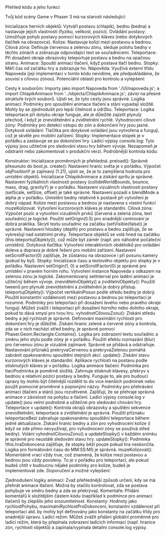 Přehled kódu a jeho funkcí:

Tvůj kód scény Game v Phaser 3 má na starosti následující:

Inicializace herních objektů: Vytváří postavu (chlapik), bednu (bedna) a nastavuje jejich vlastnosti (fyziku, velikost, pozici).
Ovládání postavy: Umožňuje pohyb postavy pomocí kurzorových kláves (nebo dotykových tlačítek na obrazovce).
Kolize: Nastavuje kolizi mezi postavou a bednou.
Cílová zóna: Definuje červenou a zelenou zónu, sleduje polohu bedny v těchto zónách a zobrazuje odpovídající text se souřadnicemi.
Teleportace: Při dosažení okraje obrazovky teleportuje postavu a bednu na opačnou stranu.
Animace: Spouští animaci tlačení, když postava tlačí bednu.
Stopky: Měří čas od začátku hry a zobrazuje ho.
Nápověda: Využívá externí třídu Napoveda (její implementaci v tomto kódu nevidíme, ale předpokládáme, že souvisí s cílovou zónou).
Potenciální oblasti pro kontrolu a vylepšení:

Cesty k souborům: Importy jako import Napoveda from './UI/napoveda.js'; a import ChlapikAnimace from '../objects/ChlapikAnimace.js'; závisí na přesné struktuře tvých souborů. Ujisti se, že tyto cesty jsou správné.
Logika animací: Podmínky pro spouštění animace tlačení a stání vypadají složitě. Mohly by se zjednodušit pro lepší čitelnost a údržbu.
Teleportace: Logika teleportace při dotyku okraje funguje, ale je důležité zajistit plynulý přechod, i když je zneviditelnění a zviditelnění rychlé.
Vyhodnocení cílové zóny: Podmínky pro detekci vstupu do zón a dokončení hry jsou jasné.
Dotykové ovládání: Tlačítka pro dotykové ovládání jsou vytvořena a fungují, což je skvělé pro mobilní zařízení.
Stopky: Implementace stopek je v pořádku a zastavuje se po dokončení hry.
Ladící výpisy console.log: Tyto výpisy jsou užitečné pro sledování stavu hry během vývoje. Nezapomeň je odstranit nebo zakomentovat v produkční verzi.
Podrobnější kontrola kódu:

Konstruktor: Inicializace proměnných je přehledná.
preload(): Správně přesunuto do boot.js.
create():
Nastavení hranic světa je v pořádku.
Výpočet objPositionY je zajímavý (1.21), ujisti se, že je to zamýšlená hodnota pro umístění objektů.
Inicializace ChlapikAnimace a získání spritu je správné.
Nastavení fyzikálních vlastností postavy (collideWorldBounds, bounce, mass, drag, gravityY) je v pořádku.
Nastavení vizuálních vlastností postavy (setScale, setSize, offset) je také správné.
Nastavení pozadí s blendMode a alpha je v pořádku.
Umístění bedny relativně k postavě při vytvoření je dobrý nápad.
Kolize mezi postavou a bednou je nastavena s vlastní funkcí muzeKolizovat.
Vytvoření kurzorových kláves je standardní.
Cílová zóna: Výpočet pozic a vytvoření vizuálních prvků (červená a zelená zóna, text souřadnic) je logické. Použití setOrigin(0.5) pro snadnější centrování je dobrá praktika. Skrytí textu souřadnic na začátku (setVisible(false)) je správné.
Nastavení hloubky (depth) pro postavu a bednu zajišťuje, že se vykreslují nad ostatními prvky.
Teleportace objektů se volá hned na začátku (this.teleportujObjekty()), což může být záměr (např. pro náhodné počáteční umístění).
Dotyková tlačítka: Vytvoření interaktivních obdélníků pro ovládání doleva a doprava je dobré řešení pro mobilní zařízení. Nastavení setScrollFactor(0) zajišťuje, že zůstanou na obrazovce i při posunu kamery (pokud by byl).
Stopky: Inicializace času a textového objektu pro stopky je v pořádku. Nastavení setOrigin(1, 0) a setScrollFactor(0) je správné pro umístění v pravém horním rohu.
Vytvoření instance Napoveda s odkazem na zelenou zónu je logické.
Zakomentovaný setInterval pro ladění animací je užitečný během vývoje.
zneviditelniObjekty() a zviditelniObjekty(): Použití tweenů pro plynulé zneviditelnění a zviditelnění je dobrý přístup.
teleportujObjekty():
Výpočet vertikalniPosun podle středu bedny je dobrý.
Použití konstantní vzdálenosti mezi postavou a bednou po teleportaci je rozumné.
Podmínky pro teleportaci při dosažení levého nebo pravého okraje fungují. Můžeš zvážit i teleportaci při dosažení horního nebo dolního okraje, pokud to dává smysl pro tvou hru.
vyhodnotCilovouZonu():
Získání středu bedny a její rychlosti je správné.
Definování maximální rychlosti pro dokončení hry je důležité.
Získání hranic zelené a červené zóny a kontrola, zda se v nich nachází střed bedny, je správné pomocí Phaser.Geom.Rectangle.Contains().
Logika pro zobrazení textu souřadnic a změnu jeho stylu podle zóny je v pořádku.
Použití efektu rozmazání (blur) pro červenou zónu je vizuálně zajímavé. Správně se přidává a odstraňuje.
Nastavování příznaků prekryvaCervenou a prekryvaZelenou pomáhá zabránit opakovanému spouštění stejných akcí.
update():
Získání stavu kurzorových kláves je standardní.
Aplikace rychlosti na postavu podle stisknutých kláves je v pořádku.
Logika animace tlačení: Podmínka pro tlaciPodminka je poměrně složitá. Zahrnuje stisknutí klávesy, překryv s bednou a relativní pozici postavy a bedny. Funguje to, ale pro budoucí úpravy by mohlo být čitelnější rozdělit to do více menších podmínek nebo použít pomocné proměnné s popisnými názvy.
Podmínky pro přehrávání animací (tlačení a stání) jsou rozvětvené. Zajišťují, že se přehraje správná animace v závislosti na pohybu a tlačení.
Ladící výpisy console.log v update() jsou velmi podrobné a užitečné pro sledování chování hry.
Teleportace v update(): Kontrola okrajů obrazovky a spuštění sekvence zneviditelnění, teleportace a zviditelnění je správná. Použití příznaku teleportaceBezi zabraňuje opakovanému spouštění teleportace během jedné aktualizace.
Získání hranic bedny a zón pro vyhodnocení kolize (i když se zde přímo nevyužívají, pro vyhodnocení zóny se používá střed bedny).
Volání vyhodnotCilovouZonu() a updateStopky() v každém snímku je správné pro neustálé sledování stavu hry.
updateStopky():
Podmínka !this.hraDokoncena zajišťuje, že stopky běží pouze pokud hra neskončila.
Logika pro formátování času do MM:SS:MS je správná.
muzeKolizovat(): Momentálně vrací vždy true, což znamená, že kolize mezi postavou a bednou jsou vždy povoleny. To je v pořádku pro teleportaci, ale pokud budeš chtít v budoucnu nějaké podmínky pro kolize, budeš je implementovat zde.
Doporučení a možné vylepšení:

Zjednodušení logiky animací: Zvaž přehlednější způsob určení, kdy se má přehrát animace tlačení. Možná by stačilo kontrolovat, zda se postava pohybuje ve směru bedny a zda se překrývají.
Komentáře: Přidání komentářů k složitějším částem kódu (například k podmínce pro animaci tlačení) by zlepšilo jeho srozumitelnost.
Konstanty: Hodnoty jako rychlostPohybu, maximalniRychlostProDokonceni, konstantní vzdálenost při teleportaci atd. by mohly být definovány jako konstanty na začátku třídy pro snadnější úpravu.
Ladící režim: Můžeš zvážit přidání globální proměnné pro ladící režim, která by přepínala zobrazení ladících informací (např. hranice zón, rychlosti objektů) a zapínala/vypínala detailní console.log výpisy.